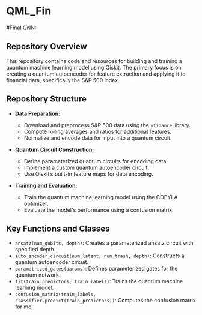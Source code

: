 # QML_Fin

#Final QNN:

## Repository Overview

This repository contains code and resources for building and training a quantum machine learning model using Qiskit. The primary focus is on creating a quantum autoencoder for feature extraction and applying it to financial data, specifically the S&P 500 index.

## Repository Structure

- **Data Preparation:**
  - Download and preprocess S&P 500 data using the `yfinance` library.
  - Compute rolling averages and ratios for additional features.
  - Normalize and encode data for input into a quantum circuit.

- **Quantum Circuit Construction:**
  - Define parameterized quantum circuits for encoding data.
  - Implement a custom quantum autoencoder circuit.
  - Use Qiskit’s built-in feature maps for data encoding.

- **Training and Evaluation:**
  - Train the quantum machine learning model using the COBYLA optimizer.
  - Evaluate the model's performance using a confusion matrix.

## Key Functions and Classes

- `ansatz(num_qubits, depth)`: Creates a parameterized ansatz circuit with specified depth.
- `auto_encoder_circuit(num_latent, num_trash, depth)`: Constructs a quantum autoencoder circuit.
- `parametrized_gates(params)`: Defines parameterized gates for the quantum network.
- `fit(train_predictors, train_labels)`: Trains the quantum machine learning model.
- `confusion_matrix(train_labels, classifier.predict(train_predictors))`: Computes the confusion matrix for mo
